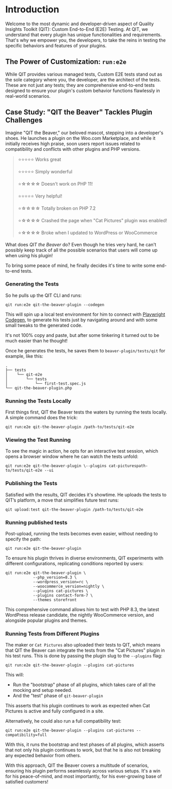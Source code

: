 # Introduction

Welcome to the most dynamic and developer-driven aspect of Quality Insights Toolkit (QIT): Custom End-to-End (E2E) Testing. At QIT, we understand that every plugin has unique functionalities and requirements. That's why we empower you, the developers, to take the reins in testing the specific behaviors and features of your plugins.

## The Power of Customization: `run:e2e`

While QIT provides various managed tests, Custom E2E tests stand out as the sole category where you, the developer, are the architect of the tests. These are not just any tests; they are comprehensive end-to-end tests designed to ensure your plugin's custom behavior functions flawlessly in real-world scenarios.

## Case Study: "QIT the Beaver" Tackles Plugin Challenges

Imagine "QIT the Beaver," our beloved mascot, stepping into a developer's shoes. He launches a plugin on the Woo.com Marketplace, and while it initially receives high praise, soon users report issues related to compatibility and conflicts with other plugins and PHP versions.

> ⭐⭐⭐⭐⭐ Works great
> 
> ⭐⭐⭐⭐⭐ Simply wonderful
> 
> ⭐☆☆☆☆ Doesn't work on PHP 11!
>
> ⭐⭐⭐⭐⭐ Very helpful!
> 
> ⭐☆☆☆☆ Totally broken on PHP 7.2
> 
> ⭐☆☆☆☆ Crashed the page when "Cat Pictures" plugin was enabled!
> 
> ⭐☆☆☆☆ Broke when I updated to WordPress or WooCommerce

What does _QIT the Beaver_ do? Even though he tries very hard, he can't possibly keep track of all the possible scenarios that users will come up when using his plugin!

To bring some peace of mind, he finally decides it's time to write some end-to-end tests.


### Generating the Tests

So he pulls up the QIT CLI and runs:

```qitbash
qit run:e2e qit-the-beaver-plugin --codegen
```

This will spin up a local test environment for him to connect with [Playwright Codegen](https://playwright.dev/docs/codegen), to generate his tests just by navigating around and with some small tweaks to the generated code.

It's not 100% copy and paste, but after some tinkering it turned out to be much easier than he thought!

Once he generates the tests, he saves them to `beaver-plugin/tests/qit` for example, like this:

```
.
├── tests
│    └── qit-e2e
│        └── tests
│            └── first-test.spec.js
└── qit-the-beaver-plugin.php
```

### Running the Tests Locally

First things first, QIT the Beaver tests the waters by running the tests locally. A simple command does the trick:

```qitbash
qit run:e2e qit-the-beaver-plugin /path-to/tests/qit-e2e
```

### Viewing the Test Running

To see the magic in action, he opts for an interactive test session, which opens a browser window where he can watch the tests unfold:

```qitbash
qit run:e2e qit-the-beaver-plugin \--plugins cat-picturespath-to/tests/qit-e2e --ui
```

### Publishing the Tests

Satisfied with the results, QIT decides it's showtime. He uploads the tests to QIT’s platform, a move that simplifies future test runs:

```qitbash
qit upload:test qit-the-beaver-plugin /path-to/tests/qit-e2e
```

### Running published tests

Post-upload, running the tests becomes even easier, without needing to specify the path:

```qitbash
qit run:e2e qit-the-beaver-plugin
```

To ensure his plugin thrives in diverse environments, QIT experiments with different configurations, replicating conditions reported by users:

```qitbash
qit run:e2e qit-the-beaver-plugin \
            --php_version=8.3 \
            --wordpress_version=rc \
            --woocommerce_version=nightly \
            --plugins cat-pictures \
            --plugins contact-form-7 \
            --themes storefront
```

This comprehensive command allows him to test with PHP 8.3, the latest WordPress release candidate, the nightly WooCommerce version, and alongside popular plugins and themes.


### Running Tests from Different Plugins

The maker or `Cat Pictures` also uploaded their tests to QIT, which means that QIT the Beaver can integrate the tests from the "Cat Pictures" plugin in his test runs. This is done by passing the plugin slug to the `--plugins` flag:

```qitbash
qit run:e2e qit-the-beaver-plugin --plugins cat-pictures
```

This will:

- Run the "bootstrap" phase of all plugins, which takes care of all the mocking and setup needed.
- And the "test" phase of `qit-beaver-plugin`

This asserts that his plugin continues to work as expected when Cat Pictures is active and fully configured in a site.

Alternatively, he could also run a full compatibility test:


```qitbash
qit run:e2e qit-the-beaver-plugin --plugins cat-pictures --compatibility=full
```

With this, it runs the bootstrap and test phases of all plugins, which asserts that not only his plugin continues to work, but that he is also not breaking any expected behavior from others.

With this approach, QIT the Beaver covers a multitude of scenarios, ensuring his plugin performs seamlessly across various setups. It's a win for his peace-of-mind, and most importantly, for his ever-growing base of satisfied customers!